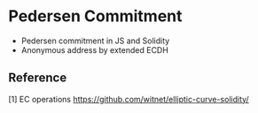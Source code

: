 # Pedersen Commitment

* Pedersen commitment in JS and Solidity
* Anonymous address by extended ECDH

## Reference
[1] EC operations https://github.com/witnet/elliptic-curve-solidity/
